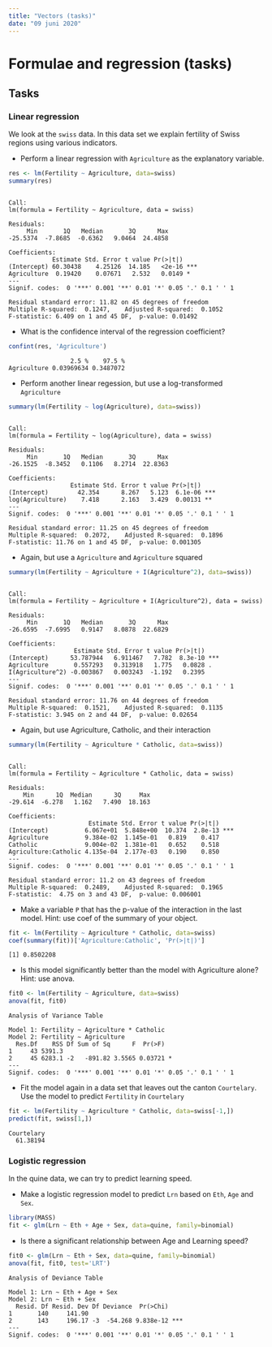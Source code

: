 ```yaml
---
title: "Vectors (tasks)"
date: "09 juni 2020"
---
```


# Formulae and regression (tasks)

## Tasks

### Linear regression

We look at the `swiss` data. In this data set we explain fertility of Swiss regions using various indicators.

- Perform a linear regression with `Agriculture` as the explanatory variable. 


```r
res <- lm(Fertility ~ Agriculture, data=swiss)
summary(res)
```

```

Call:
lm(formula = Fertility ~ Agriculture, data = swiss)

Residuals:
     Min       1Q   Median       3Q      Max 
-25.5374  -7.8685  -0.6362   9.0464  24.4858 

Coefficients:
            Estimate Std. Error t value Pr(>|t|)    
(Intercept) 60.30438    4.25126  14.185   <2e-16 ***
Agriculture  0.19420    0.07671   2.532   0.0149 *  
---
Signif. codes:  0 '***' 0.001 '**' 0.01 '*' 0.05 '.' 0.1 ' ' 1

Residual standard error: 11.82 on 45 degrees of freedom
Multiple R-squared:  0.1247,	Adjusted R-squared:  0.1052 
F-statistic: 6.409 on 1 and 45 DF,  p-value: 0.01492
```

- What is the confidence interval of the regression coefficient?


```r
confint(res, 'Agriculture')
```

```
                 2.5 %    97.5 %
Agriculture 0.03969634 0.3487072
```

- Perform another linear regession, but use a log-transformed `Agriculture`


```r
summary(lm(Fertility ~ log(Agriculture), data=swiss))
```

```

Call:
lm(formula = Fertility ~ log(Agriculture), data = swiss)

Residuals:
     Min       1Q   Median       3Q      Max 
-26.1525  -8.3452   0.1106   8.2714  22.8363 

Coefficients:
                 Estimate Std. Error t value Pr(>|t|)    
(Intercept)        42.354      8.267   5.123  6.1e-06 ***
log(Agriculture)    7.418      2.163   3.429  0.00131 ** 
---
Signif. codes:  0 '***' 0.001 '**' 0.01 '*' 0.05 '.' 0.1 ' ' 1

Residual standard error: 11.25 on 45 degrees of freedom
Multiple R-squared:  0.2072,	Adjusted R-squared:  0.1896 
F-statistic: 11.76 on 1 and 45 DF,  p-value: 0.001305
```

- Again, but use a `Agriculture` and `Agriculture` squared


```r
summary(lm(Fertility ~ Agriculture + I(Agriculture^2), data=swiss))
```

```

Call:
lm(formula = Fertility ~ Agriculture + I(Agriculture^2), data = swiss)

Residuals:
     Min       1Q   Median       3Q      Max 
-26.6595  -7.6995   0.9147   8.0878  22.6829 

Coefficients:
                  Estimate Std. Error t value Pr(>|t|)    
(Intercept)      53.787944   6.911467   7.782  8.3e-10 ***
Agriculture       0.557293   0.313918   1.775   0.0828 .  
I(Agriculture^2) -0.003867   0.003243  -1.192   0.2395    
---
Signif. codes:  0 '***' 0.001 '**' 0.01 '*' 0.05 '.' 0.1 ' ' 1

Residual standard error: 11.76 on 44 degrees of freedom
Multiple R-squared:  0.1521,	Adjusted R-squared:  0.1135 
F-statistic: 3.945 on 2 and 44 DF,  p-value: 0.02654
```

- Again, but use Agriculture, Catholic, and their interaction


```r
summary(lm(Fertility ~ Agriculture * Catholic, data=swiss))
```

```

Call:
lm(formula = Fertility ~ Agriculture * Catholic, data = swiss)

Residuals:
    Min      1Q  Median      3Q     Max 
-29.614  -6.278   1.162   7.490  18.163 

Coefficients:
                      Estimate Std. Error t value Pr(>|t|)    
(Intercept)          6.067e+01  5.848e+00  10.374  2.8e-13 ***
Agriculture          9.384e-02  1.145e-01   0.819    0.417    
Catholic             9.004e-02  1.381e-01   0.652    0.518    
Agriculture:Catholic 4.135e-04  2.177e-03   0.190    0.850    
---
Signif. codes:  0 '***' 0.001 '**' 0.01 '*' 0.05 '.' 0.1 ' ' 1

Residual standard error: 11.2 on 43 degrees of freedom
Multiple R-squared:  0.2489,	Adjusted R-squared:  0.1965 
F-statistic:  4.75 on 3 and 43 DF,  p-value: 0.006001
```

- Make a variable `P` that has the p-value of the interaction in the last model. Hint: use coef of the summary of your object.


```r
fit <- lm(Fertility ~ Agriculture * Catholic, data=swiss)
coef(summary(fit))['Agriculture:Catholic', 'Pr(>|t|)']
```

```
[1] 0.8502208
```

- Is this model significantly better than the model with Agriculture alone? Hint: use anova.


```r
fit0 <- lm(Fertility ~ Agriculture, data=swiss)
anova(fit, fit0)
```

```
Analysis of Variance Table

Model 1: Fertility ~ Agriculture * Catholic
Model 2: Fertility ~ Agriculture
  Res.Df    RSS Df Sum of Sq      F  Pr(>F)  
1     43 5391.3                              
2     45 6283.1 -2   -891.82 3.5565 0.03721 *
---
Signif. codes:  0 '***' 0.001 '**' 0.01 '*' 0.05 '.' 0.1 ' ' 1
```

- Fit the model again in a data set that leaves out the canton `Courtelary`. Use the model to predict `Fertility` in `Courtelary`


```r
fit <- lm(Fertility ~ Agriculture * Catholic, data=swiss[-1,])
predict(fit, swiss[1,])
```

```
Courtelary 
  61.38194 
```

### Logistic regression

In the quine data, we can try to predict learning speed.

- Make a logistic regression model to predict `Lrn` based on `Eth`, `Age` and `Sex`.


```r
library(MASS)
fit <- glm(Lrn ~ Eth + Age + Sex, data=quine, family=binomial)
```

- Is there a significant relationship between Age and Learning speed?
 

```r
fit0 <- glm(Lrn ~ Eth + Sex, data=quine, family=binomial)
anova(fit, fit0, test='LRT')
```

```
Analysis of Deviance Table

Model 1: Lrn ~ Eth + Age + Sex
Model 2: Lrn ~ Eth + Sex
  Resid. Df Resid. Dev Df Deviance  Pr(>Chi)    
1       140     141.90                          
2       143     196.17 -3  -54.268 9.838e-12 ***
---
Signif. codes:  0 '***' 0.001 '**' 0.01 '*' 0.05 '.' 0.1 ' ' 1
```



